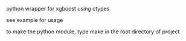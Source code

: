python wrapper for xgboost using ctypes

see example for usage

to make the python module, type make in the root directory of project
